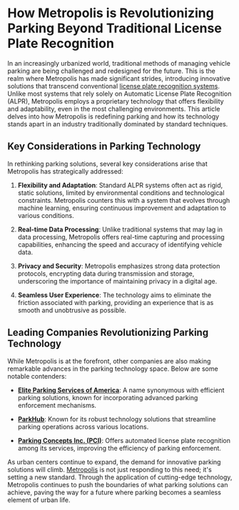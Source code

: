 # How Metropolis is Revolutionizing Parking Beyond Traditional License Plate Recognition

In an increasingly urbanized world, traditional methods of managing vehicle parking are being challenged and redesigned for the future. This is the realm where Metropolis has made significant strides, introducing innovative solutions that transcend conventional [license plate recognition systems](/dir/metropolis). Unlike most systems that rely solely on Automatic License Plate Recognition (ALPR), Metropolis employs a proprietary technology that offers flexibility and adaptability, even in the most challenging environments. This article delves into how Metropolis is redefining parking and how its technology stands apart in an industry traditionally dominated by standard techniques.

## Key Considerations in Parking Technology

In rethinking parking solutions, several key considerations arise that Metropolis has strategically addressed:

1. **Flexibility and Adaptation**: Standard ALPR systems often act as rigid, static solutions, limited by environmental conditions and technological constraints. Metropolis counters this with a system that evolves through machine learning, ensuring continuous improvement and adaptation to various conditions.

2. **Real-time Data Processing**: Unlike traditional systems that may lag in data processing, Metropolis offers real-time capturing and processing capabilities, enhancing the speed and accuracy of identifying vehicle data.

3. **Privacy and Security**: Metropolis emphasizes strong data protection protocols, encrypting data during transmission and storage, underscoring the importance of maintaining privacy in a digital age.

4. **Seamless User Experience**: The technology aims to eliminate the friction associated with parking, providing an experience that is as smooth and unobtrusive as possible.

## Leading Companies Revolutionizing Parking Technology

While Metropolis is at the forefront, other companies are also making remarkable advances in the parking technology space. Below are some notable contenders:

- **[Elite Parking Services of America](/dir/elite_parking_services_of_america)**: A name synonymous with efficient parking solutions, known for incorporating advanced parking enforcement mechanisms.

- **[ParkHub](/dir/parkhub)**: Known for its robust technology solutions that streamline parking operations across various locations.

- **[Parking Concepts Inc. (PCI)](/dir/parking_concepts_inc)**: Offers automated license plate recognition among its services, improving the efficiency of parking enforcement.

As urban centers continue to expand, the demand for innovative parking solutions will climb. [Metropolis](/dir/metropolis) is not just responding to this need; it's setting a new standard. Through the application of cutting-edge technology, Metropolis continues to push the boundaries of what parking solutions can achieve, paving the way for a future where parking becomes a seamless element of urban life.